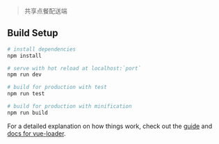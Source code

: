 
> 共享点餐配送端

## Build Setup

``` bash
# install dependencies
npm install

# serve with hot reload at localhost:`port`
npm run dev

# build for production with test
npm run test

# build for production with minification
npm run build

```
For a detailed explanation on how things work, check out the [guide](http://vuejs-templates.github.io/webpack/) and [docs for vue-loader](http://vuejs.github.io/vue-loader).
